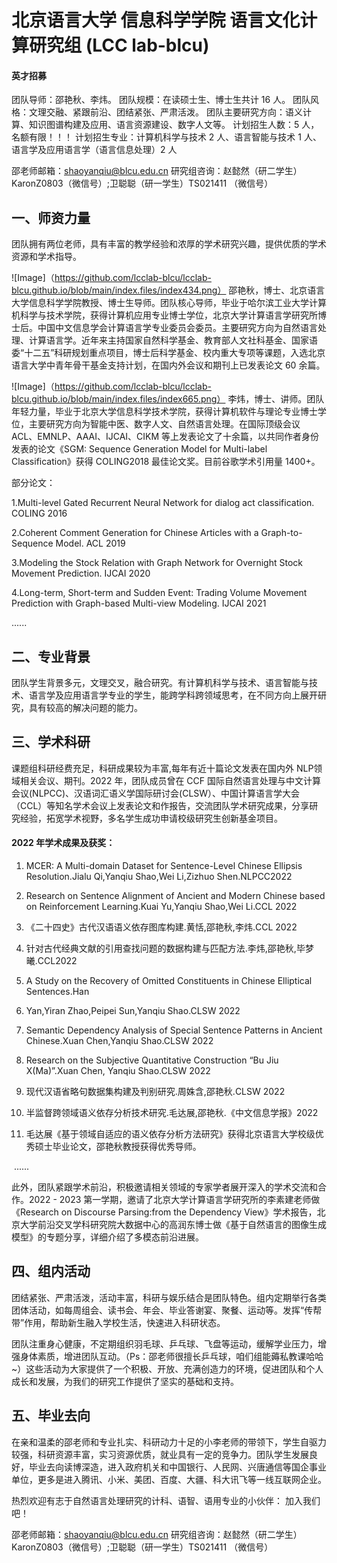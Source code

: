 # 北京语言大学 信息科学学院 语言文化计算研究组 (LCC lab-blcu)

#### 英才招募

团队导师：邵艳秋、李炜。
团队规模：在读硕士生、博士生共计 16 人。
团队风格：文理交融、紧跟前沿、团结紧张、严肃活泼。
团队主要研究方向：语义计算、知识图谱构建及应用、语言资源建设、数字人文等。
计划招生人数：5 人，名额有限！！！
计划招生专业：计算机科学与技术 2 人、语言智能与技术 1 人、语言学及应用语言学（语言信息处理）2 人

邵老师邮箱：shaoyanqiu@blcu.edu.cn
研究组咨询：赵懿然（研二学生）KaronZ0803（微信号）;卫聪聪（研一学生）TS021411 （微信号）

## 一、师资力量
团队拥有两位老师，具有丰富的教学经验和浓厚的学术研究兴趣，提供优质的学术资源和学术指导。

![Image]（https://github.com/lcclab-blcu/lcclab-blcu.github.io/blob/main/index.files/index434.png）
邵艳秋，博士、北京语言大学信息科学学院教授、博士生导师。团队核心导师，毕业于哈尔滨工业大学计算机科学与技术学院，获得计算机应用专业博士学位，北京大学计算语言学研究所博士后。中国中文信息学会计算语言学专业委员会委员。主要研究方向为自然语言处理、计算语言学。近年来主持国家自然科学基金、教育部人文社科基金、国家语委“十二五”科研规划重点项目，博士后科学基金、校内重大专项等课题，入选北京语言大学中青年骨干基金支持计划，在国内外会议和期刊上已发表论文 60 余篇。

![Image]（https://github.com/lcclab-blcu/lcclab-blcu.github.io/blob/main/index.files/index665.png）
李炜，博士、讲师。团队年轻力量，毕业于北京大学信息科学技术学院，获得计算机软件与理论专业博士学位，主要研究方向为智能中医、数字人文、自然语言处理。在国际顶级会议 ACL、EMNLP、AAAI、IJCAI、CIKM 等上发表论文了十余篇，以共同作者身份发表的论文《SGM: Sequence Generation Model for Multi-label Classification》获得 COLING2018 最佳论文奖。目前谷歌学术引用量 1400+。

部分论文：

1.Multi-level Gated Recurrent Neural Network for dialog act classification. COLING 2016

2.Coherent Comment Generation for Chinese Articles with a Graph-to-Sequence Model. ACL 2019

3.Modeling the Stock Relation with Graph Network for Overnight Stock Movement Prediction. IJCAI 2020

4.Long-term, Short-term and Sudden Event: Trading Volume Movement Prediction with Graph-based Multi-view Modeling. IJCAI 2021

......

## 二、专业背景
团队学生背景多元，文理交叉，融合研究。有计算机科学与技术、语言智能与技术、语言学及应用语言学专业的学生，能跨学科跨领域思考，在不同方向上展开研究，具有较高的解决问题的能力。

## 三、学术科研
课题组科研经费充足，科研成果较为丰富,每年有近十篇论文发表在国内外 NLP领域相关会议、期刊。2022 年，团队成员曾在 CCF 国际自然语言处理与中文计算会议(NLPCC)、汉语词汇语义学国际研讨会(CLSW）、中国计算语言学大会（CCL）等知名学术会议上发表论文和作报告，交流团队学术研究成果，分享研究经验，拓宽学术视野，多名学生成功申请校级研究生创新基金项目。

#### 2022 年学术成果及获奖：
1. MCER: A Multi-domain Dataset for Sentence-Level Chinese Ellipsis Resolution.Jialu Qi,Yanqiu
   Shao,Wei Li,Zizhuo Shen.NLPCC2022

2. Research on Sentence Alignment of Ancient and Modern Chinese based on Reinforcement
   Learning.Kuai Yu,Yanqiu Shao,Wei Li.CCL 2022

3. 《二十四史》古代汉语语义依存图库构建.黄恬,邵艳秋,李炜.CCL 2022

4. 针对古代经典文献的引用查找问题的数据构建与匹配方法.李炜,邵艳秋,毕梦曦.CCL2022

5. A Study on the Recovery of Omitted Constituents in Chinese Elliptical Sentences.Han

6. Yan,Yiran Zhao,Peipei Sun,Yanqiu Shao.CLSW 2022

7. Semantic Dependency Analysis of Special Sentence Patterns in Ancient Chinese.Xuan
   Chen,Yanqiu Shao.CLSW 2022

8. Research on the Subjective Quantitative Construction “Bu Jiu X(Ma)”.Xuan Chen, Yanqiu
   Shao.CLSW 2022

9. 现代汉语省略句数据集构建及判别研究.周姝含,邵艳秋.CLSW 2022

10. 半监督跨领域语义依存分析技术研究.毛达展,邵艳秋.《中文信息学报》2022

11. 毛达展《基于领域自适应的语义依存分析方法研究》获得北京语言大学校级优秀硕士毕业论文，邵艳秋教授获得优秀导师。 

​	......

此外，团队紧跟学术前沿，积极邀请相关领域的专家学者展开深入的学术交流和合作。2022 - 2023 第一学期，邀请了北京大学计算语言学研究所的李素建老师做《Research on Discourse Parsing:from the Dependency View》学术报告，北京大学前沿交叉学科研究院大数据中心的高润东博士做《基于自然语言的图像生成模型》的专题分享，详细介绍了多模态前沿进展。

## 四、组内活动
团结紧张、严肃活泼，活动丰富，科研与娱乐结合是团队特色。组内定期举行各类团体活动，如每周组会、读书会、年会、毕业答谢宴、聚餐、运动等。发挥“传帮带”作用，帮助新生融入学校生活，快速进入科研状态。

团队注重身心健康，不定期组织羽毛球、乒乓球、飞盘等运动，缓解学业压力，增强身体素质，增进团队互动。（Ps：邵老师很擅长乒乓球，咱们组能薅私教课哈哈~）这些活动为大家提供了一个积极、开放、充满创造力的环境，促进团队和个人成长和发展，为我们的研究工作提供了坚实的基础和支持。

## 五、毕业去向
在亲和温柔的邵老师和专业扎实、科研动力十足的小李老师的带领下，学生自驱力较强，科研资源丰富，实习资源优质，就业具有一定的竞争力。团队学生发展良好，毕业去向读博深造，进入政府机关和中国银行、人民网、兴唐通信等国企事业单位，更多是进入腾讯、小米、美团、百度、大疆、科大讯飞等一线互联网企业。

热烈欢迎有志于自然语言处理研究的计科、语智、语用专业的小伙伴：
加入我们吧！

邵老师邮箱：shaoyanqiu@blcu.edu.cn
研究组咨询：赵懿然（研二学生）KaronZ0803（微信号）;卫聪聪（研一学生）TS021411 （微信号）
